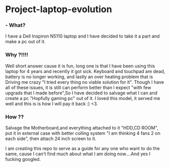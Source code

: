 # Project-laptop-evolution

<h3>- What?</h3>
  I have a Dell Inspiron N5110 laptop and I have decided to take it a part and make a pc out of it.

<h3> Why ?!!!!</h3> 
Well short answer cause it is fun, long one is that I have been using this laptop for 4 years and recently it got sick. Keyboard and touchpad are dead, battery is no longer working, and lastly an over heating problem that is Driving me crazy "I tried every thing no viable solution for it". Though I have all of these issues, it is still     can perform better than I expect "with few upgrads that I made before",So I have decided to salvage what I can and create a pc "Hopfully gaming pc" out of it. I loved this model, it served me well and this is is how I will pay it back :) <3.


<h3>How ??</h3>
Salvage the Motherboard,and everything attached to it "HDD,CD ROOM", put it in external case with better colling system "I am thinking 4 fans 2 on each side", then attach 24 inch screen to it.

I am creating this repo to serve as a guide for any one who want to do the same, cause I can't find much about what I am doing now....And yes I fucking googled.
